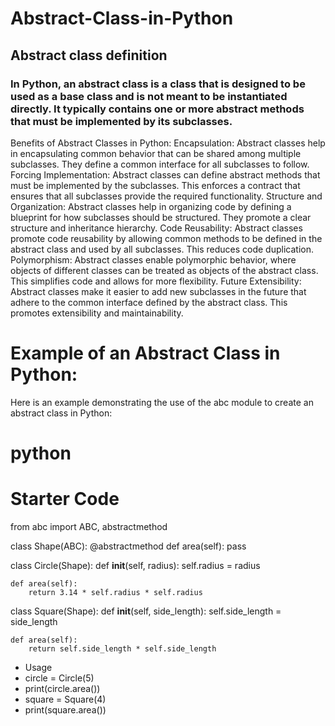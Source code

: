 # Abstract-Class-in-Python
## Abstract class definition

### In Python, an abstract class is a class that is designed to be used as a base class and is not meant to be instantiated directly. It typically contains one or more abstract methods that must be implemented by its subclasses.

Benefits of Abstract Classes in Python:
Encapsulation:
Abstract classes help in encapsulating common behavior that can be shared among multiple subclasses. They define a common interface for all subclasses to follow.
Forcing Implementation:
Abstract classes can define abstract methods that must be implemented by the subclasses. This enforces a contract that ensures that all subclasses provide the required functionality.
Structure and Organization:
Abstract classes help in organizing code by defining a blueprint for how subclasses should be structured. They promote a clear structure and inheritance hierarchy.
Code Reusability:
Abstract classes promote code reusability by allowing common methods to be defined in the abstract class and used by all subclasses. This reduces code duplication.
Polymorphism:
Abstract classes enable polymorphic behavior, where objects of different classes can be treated as objects of the abstract class. This simplifies code and allows for more flexibility.
Future Extensibility:
Abstract classes make it easier to add new subclasses in the future that adhere to the common interface defined by the abstract class. This promotes extensibility and maintainability.

# Example of an Abstract Class in Python:
Here is an example demonstrating the use of the abc module to create an abstract class in Python:

# python

# Starter Code
from abc import ABC, abstractmethod

class Shape(ABC):
    @abstractmethod
    def area(self):
        pass

class Circle(Shape):
    def __init__(self, radius):
        self.radius = radius

    def area(self):
        return 3.14 * self.radius * self.radius

class Square(Shape):
    def __init__(self, side_length):
        self.side_length = side_length

    def area(self):
        return self.side_length * self.side_length

- Usage
- circle = Circle(5)
- print(circle.area())
- square = Square(4)
- print(square.area())
